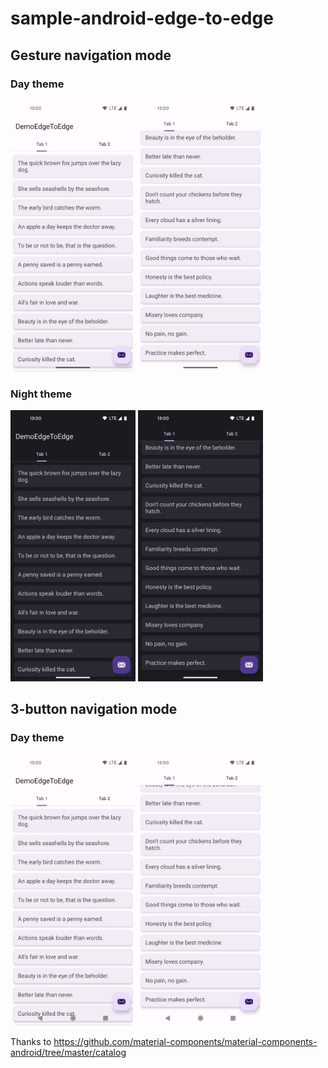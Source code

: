 # sample-android-edge-to-edge

## Gesture navigation mode

### Day theme

<img src="images/day-gesture-navi-with-toolbar.jpg" alt="day-gesture-navi-with-toolbar" width="200"   />

<img src="images/day-gesture-navi-scroll_to_top.jpg" alt="day-gesture-navi-scroll_to_top" width="200"   />

### Night theme

<img src="images/night-gesture-navi-with-toolbar.jpg" alt="night-gesture-navi-with-toolbar" width="200"   />


<img src="images/night-gesture-navi-scroll_to_top.jpg" alt="night-gesture-navi-scroll_to_top"  width="200"  />

## 3-button navigation mode

### Day theme
<img src="images/day-3-button-navi-with-toolbar.jpg" alt="day-3-button-navi-with-toolbar" width="200"   />

<img src="images/day-3-button-navi-scroll_to_top.jpg" alt="day-3-button-navi-scroll_to_top" width="200"   />



Thanks to https://github.com/material-components/material-components-android/tree/master/catalog